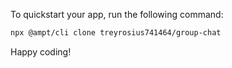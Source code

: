 To quickstart your app, run the following command: 

```bash
npx @ampt/cli clone treyrosius741464/group-chat
```

Happy coding!